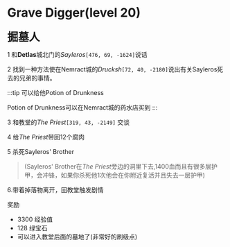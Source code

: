 # Grave Digger(level 20)
<span style="font-size: 25px;">**掘墓人**</span>

1 和**Detlas**城北门的*Sayleros*`[476, 69, -1624]`说话

2 找到一种方法使在Nemract城的*Drucksh*`[72, 40, -2180]`说出有关Sayleros死去的兄弟的事情。

:::tip
可以给他Potion of Drunkness

Potion of Drunkness可以在Nemract城的药水店买到
:::

3 和教堂的*The Priest*`[319, 43, -2149]` 交谈

4 给*The Priest*带回12个腐肉

5 杀死Sayleros' Brother

>(Sayleros' Brother在*The Priest*旁边的洞里下去,1400血而且有很多层护甲，会冲锋，如果你杀死他1次他会在你附近复活并且失去一层护甲)

6.带着掉落物离开，回教堂触发剧情

奖励

+ 3300 经验值 
+ 128 绿宝石
+ 可以进入教堂后面的墓地了(非常好的刷级点)